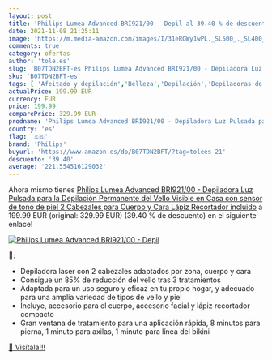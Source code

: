 ```yaml
---
layout: post
title: 'Philips Lumea Advanced BRI921/00 - Depil al 39.40 % de descuento'
date: 2021-11-08 21:25:11
image: 'https://m.media-amazon.com/images/I/31eRGWy1wPL._SL500_._SL400_.jpg'
comments: true
category: ofertas
author: 'tole.es'
slug: 'B07TDN2BFT-es Philips Lumea Advanced BRI921/00 - Depiladora Luz Pulsada...'
sku: 'B07TDN2BFT-es'
tags: [ 'Afeitado y depilación','Belleza','Depilación','Depiladoras de luz pulsada','Sistemas de depilación de luz pulsada','lápiz','philips', ]
actualPrice: 199.99 EUR
currency: EUR
price: 199.99
comparePrice: 329.99 EUR
prodname: 'Philips Lumea Advanced BRI921/00 - Depiladora Luz Pulsada para la Depilación Permanente del Vello Visible en Casa con sensor de tono de piel  2 Cabezales para Cuerpo y Cara  Lápiz Recortador incluido'
country: 'es'
flag: '🇪🇸'
brand: 'Philips'
buyurl: 'https://www.amazon.es/dp/B07TDN2BFT/?tag=tolees-21'
descuento: '39.40'
average: '221.554516129032'
---
```


Ahora mismo tienes [Philips Lumea Advanced BRI921/00 - Depiladora Luz Pulsada para la Depilación Permanente del Vello Visible en Casa con sensor de tono de piel  2 Cabezales para Cuerpo y Cara  Lápiz Recortador incluido](https://www.amazon.es/dp/B07TDN2BFT/?tag=tolees-21) a 199.99 EUR (original: 329.99 EUR) (39.40 %  de descuento) en el siguiente enlace!

[![Philips Lumea Advanced BRI921/00 - Depil](https://m.media-amazon.com/images/I/31eRGWy1wPL._SL500_._SL400_.jpg)](https://www.amazon.es/dp/B07TDN2BFT/?tag=tolees-21)

🔎:

- Depiladora laser con 2 cabezales adaptados por zona, cuerpo y cara
- Consigue un 85% de reducción del vello tras 3 tratamientos
- Adaptada para un uso seguro y eficaz en tu propio hogar, y adecuado para una amplia variedad de tipos de vello y piel
- Incluye, accesorio para el cuerpo, accesorio facial y lápiz recortador compacto
- Gran ventana de tratamiento para una aplicación rápida, 8 minutos para pierna, 1 minuto para axilas, 1 minuto para línea del bikini

[🛒 Visítala!!!](https://www.amazon.es/dp/B07TDN2BFT/?tag=tolees-21)

